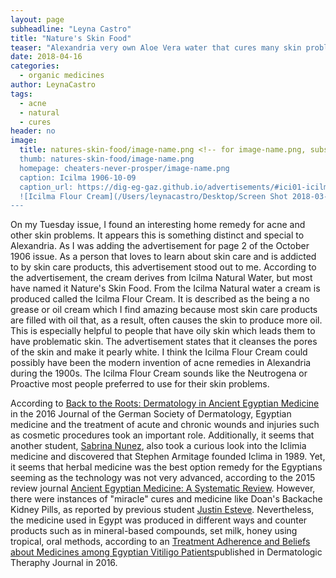 ```yaml
---
layout: page
subheadline: "Leyna Castro"
title: "Nature's Skin Food"
teaser: "Alexandria very own Aloe Vera water that cures many skin problems"
date: 2018-04-16
categories:
  - organic medicines
author: LeynaCastro
tags:
  - acne
  - natural
  - cures
header: no
image:
  title: natures-skin-food/image-name.png <!-- for image-name.png, substitute name you've given your image file -->
  thumb: natures-skin-food/image-name.png
  homepage: cheaters-never-prosper/image-name.png
  caption: Icilma 1906-10-09
  caption_url: https://dig-eg-gaz.github.io/advertisements/#ici01-icilma
  ![Icilma Flour Cream](/Users/leynacastro/Desktop/Screen Shot 2018-03-05 at 5.15.24 PM.png)
---
```

On my Tuesday issue, I found an interesting home remedy for acne and other skin problems. It appears this is something distinct and special to Alexandria. As I was adding the advertisement for page 2 of the October 1906 issue. As a person that loves to learn about skin care and is addicted to by skin care products, this advertisement stood out to me. According to the advertisement, the cream derives from Icilma Natural Water, but most have named it Nature's Skin Food. From the Icilma Natural water a cream is produced called the Icilma Flour Cream. It is described as the being a no grease or oil cream which I find amazing because most skin care products are filled with oil that, as a result, often causes the skin to produce more oil. This is especially helpful to people that have oily skin which leads them to have problematic skin. The advertisement states that it cleanses the pores of the skin and make it pearly white. I think the Icilma Flour Cream could possibly have been the modern invention of acne remedies in Alexandria during the 1900s. The Icilma Flour Cream sounds like the Neutrogena or Proactive most people preferred to use for their skin problems. 

According to [Back to the Roots: Dermatology in Ancient Egyptian Medicine](https://onlinelibrary.wiley.com/doi/full/10.1111/ddg.12947) in the 2016 Journal of the German Society of Dermatology, Egyptian medicine and the treatment of acute and chronic wounds and injuries such as cosmetic procedures took an important role. Additionally, it seems that another student, [Sabrina Nunez](https://dig-eg-gaz.github.io/curiosities/nunez-blogpost/), also took a curious look into the Iclimia medicine and discovered that Stephen Armitage founded Iclima in 1989. Yet, it seems that herbal medicine was the best option remedy for the Egyptians seeming as the technology was not very advanced, according to the 2015 review journal [Ancient Egyptian Medicine: A Systematic Review](https://doaj.org/article/602aea8253f84a068559bb763708c006?). However, there were instances of "miracle" cures and medicine like Doan's Backache Kidney Pills, as reported by previous student [Justin Esteve](https://dig-eg-gaz.github.io/curiosities/Esteve-Medicine/). Nevertheless, the medicine used in Egypt was produced in different ways and counter products such as in mineral-based compounds, set milk, honey using tropical, oral methods, according to an [Treatment Adherence and Beliefs about Medicines among Egyptian Vitiligo Patients](https://www.ncbi.nlm.nih.gov/pubmed/27594551)published in Dermatologic Theraphy Journal in 2016.

